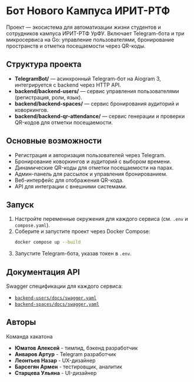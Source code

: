 # Бот Нового Кампуса ИРИТ-РТФ

Проект — экосистема для автоматизации жизни студентов и сотрудников кампуса ИРИТ-РТФ УрФУ. Включает Telegram-бота и три микросервиса на Go: управление пользователями, бронирование пространств и отметка посещаемости через QR-коды.

## Структура проекта

-   **TelegramBot/** — асинхронный Telegram-бот на Aiogram 3, интегрируется с backend через HTTP API.
-   **backend/backend-users/** — сервис управления пользователями (регистрация, роли, язык).
-   **backend/backend-spaces/** — сервис бронирования аудиторий и коворкингов.
-   **backend/backend-qr-attendance/** — сервис генерации и проверки QR-кодов для отметки посещаемости.

## Основные возможности

-   Регистрация и авторизация пользователей через Telegram.
-   Бронирование коворкингов и аудиторий с выбором времени.
-   Динамические QR-коды для отметки посещаемости на парах.
-   Админ-панель для рассылок и управления бронированием.
-   Веб-интерфейс для отображения QR-кода.
-   API для интеграции с внешними системами.

## Запуск

1. Настройте переменные окружения для каждого сервиса (см. `.env` и `compose.yaml`).
2. Соберите и запустите проект через Docker Compose:
    ```sh
    docker compose up --build
    ```
3. Запустите Telegram-бота, указав токен в `.env`.

## Документация API

Swagger спецификации для каждого сервиса:

-   [`backend-users/docs/swagger.yaml`](backend/backend-users/docs/swagger.yaml)
-   [`backend-spaces/docs/swagger.yaml`](backend/backend-spaces/docs/swagger.yaml)

## Авторы

Команда хакатона

-   **Юматов Алексей** - тимлид, бэкенд разработчик
-   **Анваров Артур** - Telegram разработчик
-   **Леонтьев Назар** - UX-дизайнер
-   **Барсегян Армен** - тестировщик, аналитик
-   **Старцева Ульяна** - UI-дизайнер

